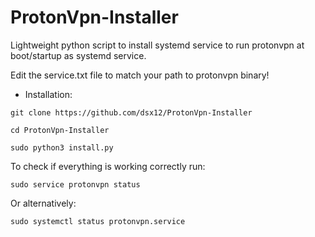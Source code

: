 # ProtonVpn-Installer
Lightweight python script to install systemd service to run protonvpn at boot/startup as systemd service.

Edit the service.txt file to match your path to protonvpn binary!
* Installation:

`git clone https://github.com/dsx12/ProtonVpn-Installer`

`cd ProtonVpn-Installer`

`sudo python3 install.py`

To check if everything is working correctly run:

`sudo service protonvpn status`

Or alternatively:

`sudo systemctl status protonvpn.service`
